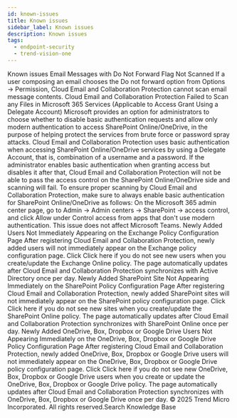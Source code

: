 ```yaml
---
id: known-issues
title: Known issues
sidebar_label: Known issues
description: Known issues
tags:
  - endpoint-security
  - trend-vision-one
---
```


 Known issues Email Messages with Do Not Forward Flag Not Scanned If a user composing an email chooses the Do not forward option from Options → Permission, Cloud Email and Collaboration Protection cannot scan email message contents. Cloud Email and Collaboration Protection Failed to Scan any Files in Microsoft 365 Services (Applicable to Access Grant Using a Delegate Account) Microsoft provides an option for administrators to choose whether to disable basic authentication requests and allow only modern authentication to access SharePoint Online/OneDrive, in the purpose of helping protect the services from brute force or password spray attacks. Cloud Email and Collaboration Protection uses basic authentication when accessing SharePoint Online/OneDrive services by using a Delegate Account, that is, combination of a username and a password. If the administrator enables basic authentication when granting access but disables it after that, Cloud Email and Collaboration Protection will not be able to pass the access control on the SharePoint Online/OneDrive side and scanning will fail. To ensure proper scanning by Cloud Email and Collaboration Protection, make sure to always enable basic authentication for SharePoint Online/OneDrive as follows: On the Microsoft 365 admin center page, go to Admin → Admin centers → SharePoint → access control, and click Allow under Control access from apps that don't use modern authentication. This issue does not affect Microsoft Teams. Newly Added Users Not Immediately Appearing on the Exchange Policy Configuration Page After registering Cloud Email and Collaboration Protection, newly added users will not immediately appear on the Exchange policy configuration page. Click Click here if you do not see new users when you create/update the Exchange Online policy. The page automatically updates after Cloud Email and Collaboration Protection synchronizes with Active Directory once per day. Newly Added SharePoint Site Not Appearing Immediately on the SharePoint Policy Configuration Page After registering Cloud Email and Collaboration Protection, newly added SharePoint sites will not immediately appear on the SharePoint policy configuration page. Click Click here if you do not see new sites when you create/update the SharePoint Online policy. The page automatically updates after Cloud Email and Collaboration Protection synchronizes with SharePoint Online once per day. Newly Added OneDrive, Box, Dropbox or Google Drive Users Not Appearing Immediately on the OneDrive, Box, Dropbox or Google Drive Policy Configuration Page After registering Cloud Email and Collaboration Protection, newly added OneDrive, Box, Dropbox or Google Drive users will not immediately appear on the OneDrive, Box, Dropbox or Google Drive policy configuration page. Click Click here if you do not see new OneDrive, Box, Dropbox or Google Drive users when you create or update the OneDrive, Box, Dropbox or Google Drive policy. The page automatically updates after Cloud Email and Collaboration Protection synchronizes with OneDrive, Box, Dropbox or Google Drive once per day. © 2025 Trend Micro Incorporated. All rights reserved.Search Knowledge Base